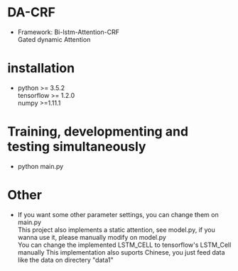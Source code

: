 # DA-CRF
* Framework: Bi-lstm-Attention-CRF      
  Gated dynamic Attention
# installation
* python >= 3.5.2    
  tensorflow >= 1.2.0    
  numpy >=1.11.1
  
# Training, developmenting and testing simultaneously    
* python main.py

# Other
* If you want some other parameter settings, you can change them on main.py    
  This project also implements a static attention, see model.py, if you wanna use it, please manually modify on model.py  
  You can change the implemented LSTM_CELL to tensorflow's LSTM_Cell manually
  This implementation also suports Chinese, you just feed data like the data on directery "data1" 
